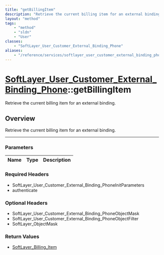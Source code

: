 ```yaml
---
title: "getBillingItem"
description: "Retrieve the current billing item for an external binding."
layout: "method"
tags:
    - "method"
    - "sldn"
    - "User"
classes:
    - "SoftLayer_User_Customer_External_Binding_Phone"
aliases:
    - "/reference/services/softlayer_user_customer_external_binding_phone/getBillingItem"
---
```

# [SoftLayer_User_Customer_External_Binding_Phone](/reference/services/SoftLayer_User_Customer_External_Binding_Phone)::getBillingItem

Retrieve the current billing item for an external binding.


## Overview 
Retrieve the current billing item for an external binding.

-----

### Parameters 
|Name | Type | Description |
| --- | --- | --- |


### Required Headers
* SoftLayer_User_Customer_External_Binding_PhoneInitParameters
* authenticate


### Optional Headers
* SoftLayer_User_Customer_External_Binding_PhoneObjectMask
* SoftLayer_User_Customer_External_Binding_PhoneObjectFilter
* SoftLayer_ObjectMask

### Return Values
* <a href='/reference/datatypes/SoftLayer_Billing_Item'>SoftLayer_Billing_Item </a>





